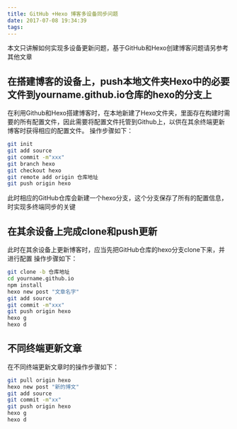 ```yaml
---
title: GitHub +Hexo 博客多设备同步问题
date: 2017-07-08 19:34:39
tags:
---
```

本文只讲解如何实现多设备更新问题，基于GitHub和Hexo创建博客问题请另参考其他文章

## 在搭建博客的设备上，push本地文件夹Hexo中的必要文件到yourname.github.io仓库的hexo的分支上

在利用Github和Hexo搭建博客时，在本地新建了Hexo文件夹，里面存在构建时需要的所有配置文件，因此需要将配置文件托管到Github上，以供在其余终端更新博客时获得相应的配置文件。
操作步骤如下：
``` bash
git init
git add source
git commit -m"xxx"
git branch hexo
git checkout hexo
git remote add origin 仓库地址
git push origin hexo
```
此时相应的GitHub仓库会新建一个hexo分支，这个分支保存了所有的配置信息，时实现多终端同步的关键

## 在其余设备上完成clone和push更新
此时在其余设备上更新博客时，应当先把GitHub仓库的hexo分支clone下来，并进行配置
操作步骤如下：
``` bash
git clone -b 仓库地址
cd yourname.github.io
npm install
hexo new post "文章名字"
git add source
git commit -m"xxx"
git push origin hexo
hexo g
hexo d
```
## 不同终端更新文章
在不同终端更新文章时的操作步骤如下：
``` bash
git pull origin hexo
hexo new post "新的博文"
git add source
git commit -m"xx"
git push origin hexo
hexo g
hexo d
```